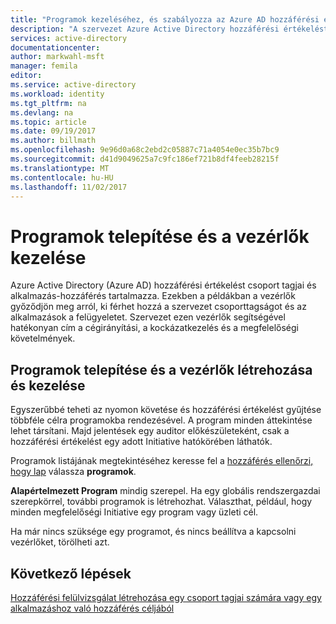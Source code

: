 ```yaml
---
title: "Programok kezeléséhez, és szabályozza az Azure AD hozzáférési értékelést |} Microsoft Docs"
description: "A szervezet Azure Active Directory hozzáférési értékelést vezérlőelemként gyűjtése és gyors minden irányítás, kockázatkezelés és megfelelőségi kezdeményezésére további programokat hozhat létre."
services: active-directory
documentationcenter: 
author: markwahl-msft
manager: femila
editor: 
ms.service: active-directory
ms.workload: identity
ms.tgt_pltfrm: na
ms.devlang: na
ms.topic: article
ms.date: 09/19/2017
ms.author: billmath
ms.openlocfilehash: 9e96d0a68c2ebd2c05887c71a4054e0ec35b7bc9
ms.sourcegitcommit: d41d9049625a7c9fc186ef721b8df4feeb28215f
ms.translationtype: MT
ms.contentlocale: hu-HU
ms.lasthandoff: 11/02/2017
---
```

# <a name="manage-programs-and-their-controls"></a>Programok telepítése és a vezérlők kezelése 

Azure Active Directory (Azure AD) hozzáférési értékelést csoport tagjai és alkalmazás-hozzáférés tartalmazza. Ezekben a példákban a vezérlők győződjön meg arról, ki férhet hozzá a szervezet csoporttagságot és az alkalmazások a felügyeletet. Szervezet ezen vezérlők segítségével hatékonyan cím a cégirányítási, a kockázatkezelés és a megfelelőségi követelmények.

## <a name="create-and-manage-programs-and-their-controls"></a>Programok telepítése és a vezérlők létrehozása és kezelése
Egyszerűbbé teheti az nyomon követése és hozzáférési értékelést gyűjtése többféle célra programokba rendezésével. A program minden áttekintése lehet társítani. Majd jelentések egy auditor előkészületeként, csak a hozzáférési értékelést egy adott Initiative hatókörében láthatók.

Programok listájának megtekintéséhez keresse fel a [hozzáférés ellenőrzi, hogy lap](https://portal.azure.com/#blade/Microsoft_AAD_ERM/DashboardBlade/) válassza **programok**.

**Alapértelmezett Program** mindig szerepel. Ha egy globális rendszergazdai szerepkörrel, további programok is létrehozhat. Választhat, például, hogy minden megfelelőségi Initiative egy program vagy üzleti cél.

Ha már nincs szüksége egy programot, és nincs beállítva a kapcsolni vezérlőket, törölheti azt.

## <a name="next-steps"></a>Következő lépések

[Hozzáférési felülvizsgálat létrehozása egy csoport tagjai számára vagy egy alkalmazáshoz való hozzáférés céljából](active-directory-azure-ad-controls-create-access-review.md)

